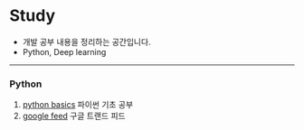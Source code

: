 # Study
* 개발 공부 내용을 정리하는 공간입니다.
* Python, Deep learning

* * *

### Python
1. [python basics](https://github.com/jyshine/study/blob/main/python/Python_Basic.ipynb) 파이썬 기초 공부
2. [google feed](https://github.com/jyshine/study/blob/main/python/google_feed.ipynb) 구글 트랜드 피드 
